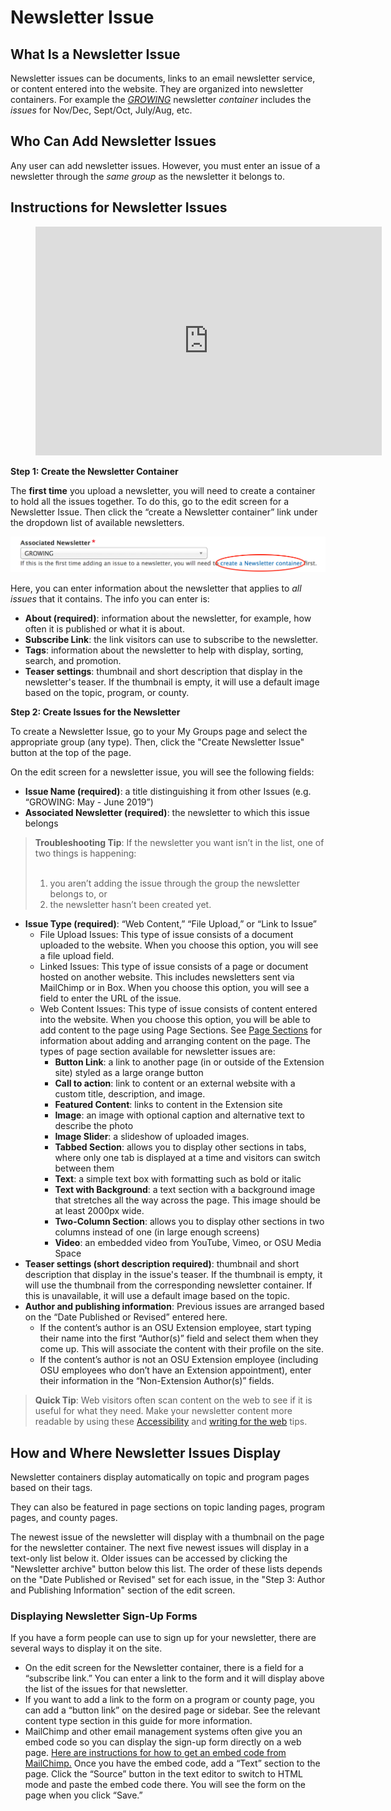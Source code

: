 # Newsletter Issue

## What Is a Newsletter Issue

Newsletter issues can be documents, links to an email newsletter service, or content entered into the website. They are organized into newsletter containers. For example the [*GROWING*](https://extension.oregonstate.edu/newsletter/growing) newsletter *container* includes the *issues* for Nov/Dec, Sept/Oct, July/Aug, etc.

## Who Can Add Newsletter Issues

Any user can add newsletter issues. However, you must enter an issue of a newsletter through the *same group* as the newsletter it belongs to.

## Instructions for Newsletter Issues

<figure class="video_container">
  <iframe id="kaltura_player" src="https://cdnapisec.kaltura.com/p/391241/sp/39124100/embedIframeJs/uiconf_id/22119142/partner_id/391241?iframeembed=true&playerId=kaltura_player&entry_id=1_1gjkl3a6&flashvars[localizationCode]=en&amp;flashvars[leadWithHTML5]=true&amp;flashvars[sideBarContainer.plugin]=true&amp;flashvars[sideBarContainer.position]=left&amp;flashvars[sideBarContainer.clickToClose]=true&amp;flashvars[chapters.plugin]=true&amp;flashvars[chapters.layout]=vertical&amp;flashvars[chapters.thumbnailRotator]=false&amp;flashvars[streamSelector.plugin]=true&amp;flashvars[EmbedPlayer.SpinnerTarget]=videoHolder&amp;flashvars[dualScreen.plugin]=true&amp;&wid=0_7l0j1tox" width="554" height="366" allowfullscreen webkitallowfullscreen mozAllowFullScreen allow="fullscreen*; encrypted-media*" frameborder="0" title="Kaltura Player"></iframe>
</figure>

**Step 1: Create the Newsletter Container**

The **first time** you upload a newsletter, you will need to create a container to hold all the issues together. To do this, go to the edit screen for a Newsletter Issue. Then click the “create a Newsletter container” link under the dropdown list of available newsletters.

![Create a Newsletter Container Screenshot](../images/create-newsletter-container.png)

Here, you can enter information about the newsletter that applies to *all issues* that it contains. The info you can enter is:

  - **About (required)**: information about the newsletter, for example, how often it is published or what it is about.
  - **Subscribe Link**: the link visitors can use to subscribe to the newsletter.
  - **Tags**: information about the newsletter to help with display, sorting, search, and promotion.
  - **Teaser settings**: thumbnail and short description that display in the newsletter's teaser. If the thumbnail is empty, it will use a default image based on the topic, program, or county.


**Step 2: Create Issues for the Newsletter**

To create a Newsletter Issue, go to your My Groups page and select the appropriate group (any type). Then, click the "Create Newsletter Issue" button at the top of the page.

On the edit screen for a newsletter issue, you will see the following fields:

  - **Issue Name (required)**: a title distinguishing it from other Issues (e.g. “GROWING: May - June 2019”)
  - **Associated Newsletter (required)**: the newsletter to which this issue belongs

  <blockquote><strong>Troubleshooting Tip</strong>: If the newsletter you want isn’t in the list, one of two things is happening:<br><br>
    <ol>
      <li>you aren’t adding the issue through the group the newsletter belongs to, or</li>
      <li>the newsletter hasn’t been created yet.</li>
    </ol>
  </blockquote>

  - **Issue Type (required)**: “Web Content,” “File Upload,” or “Link to Issue”
    - File Upload Issues: This type of issue consists of a document uploaded to the website. When you choose this option, you will see a file upload field.
    - Linked Issues: This type of issue consists of a page or document hosted on another website. This includes newsletters sent via MailChimp or in Box. When you choose this option, you will see a field to enter the URL of the issue.
    - Web Content Issues: This type of issue consists of content entered into the website. When you choose this option, you will be able to add content to the page using Page Sections. See [Page Sections](../using-site.md#page-sections) for information about adding and arranging content on the page. The types of page section available for newsletter issues are:
        - **Button Link**: a link to another page (in or outside of the Extension site) styled as a large orange button
        - **Call to action**: link to content or an external website with a custom title, description, and image.
        - **Featured Content**: links to content in the Extension site
        - **Image**: an image with optional caption and alternative text to describe the photo
        - **Image Slider**: a slideshow of uploaded images.
        - **Tabbed Section**: allows you to display other sections in tabs, where only one tab is displayed at a time and visitors can switch between them
        - **Text**: a simple text box with formatting such as bold or italic
        - **Text with Background**: a text section with a background image that stretches all the way across the page. This image should be at least 2000px wide.
        - **Two-Column Section**: allows you to display other sections in two columns instead of one (in large enough screens)
        - **Video**: an embedded video from YouTube, Vimeo, or OSU Media Space
  - **Teaser settings (short description required)**: thumbnail and short description that display in the issue's teaser. If the thumbnail is empty, it will use the thumbnail from the corresponding newsletter container. If this is unavailable, it will use a default image based on the topic.
  - **Author and publishing information**: Previous issues are arranged based on the “Date Published or Revised” entered here.
    - If the content’s author is an OSU Extension employee, start typing their name into the first “Author(s)” field and select them when they come up. This will associate the content with their profile on the site.
    - If the content’s author is not an OSU Extension employee (including OSU employees who don’t have an Extension appointment), enter their information in the “Non-Extension Author(s)” fields.

> **Quick Tip**: Web visitors often scan content on the web to see if it is useful for what they need. Make your newsletter content more readable by using these [Accessibility](../content-requirements.md#accessibility) and [writing for the web](../content-requirements.md#writing-for-the-web) tips.

## How and Where Newsletter Issues Display

Newsletter containers display automatically on topic and program pages based on their tags.

They can also be featured in page sections on topic landing pages, program pages, and county pages.

The newest issue of the newsletter will display with a thumbnail on the page for the newsletter container. The next five newest issues will display in a text-only list below it. Older issues can be accessed by clicking the "Newsletter archive" button below this list. The order of these lists depends on the "Date Published or Revised" set for each issue, in the "Step 3: Author and Publishing Information" section of the edit screen.

### Displaying Newsletter Sign-Up Forms

If you have a form people can use to sign up for your newsletter, there are several ways to display it on the site.

  - On the edit screen for the Newsletter container, there is a field for a “subscribe link.” You can enter a link to the form and it will display above the list of the issues for that newsletter.
  - If you want to add a link to the form on a program or county page, you can add a “button link” on the desired page or sidebar. See the relevant content type section in this guide for more information.
  - MailChimp and other email management systems often give you an embed code so you can display the sign-up form directly on a web page. [Here are instructions for how to get an embed code from MailChimp.](https://mailchimp.com/help/add-a-signup-form-to-your-website/) Once you have the embed code, add a “Text” section to the page. Click the “Source” button in the text editor to switch to HTML mode and paste the embed code there. You will see the form on the page when you click “Save.”
